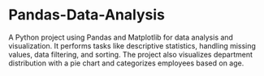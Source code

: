 # Pandas-Data-Analysis
A Python project using Pandas and Matplotlib for data analysis and visualization. It performs tasks like descriptive statistics, handling missing values, data filtering, and sorting. The project also visualizes department distribution with a pie chart and categorizes employees based on age.
